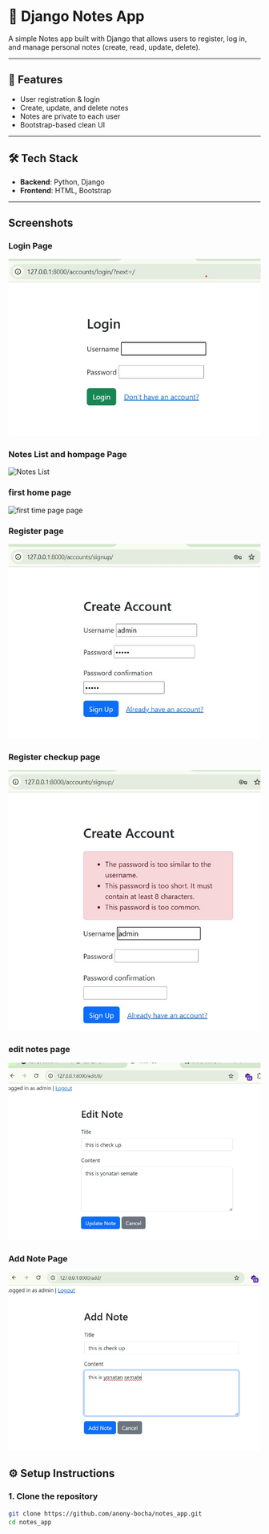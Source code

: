 # 📝 Django Notes App

A simple Notes app built with Django that allows users to register, log in, and manage personal notes (create, read, update, delete).

---

## 🚀 Features
- User registration & login
- Create, update, and delete notes
- Notes are private to each user
- Bootstrap-based clean UI

---

## 🛠️ Tech Stack
- **Backend**: Python, Django
- **Frontend**: HTML, Bootstrap

---
## Screenshots

### Login Page
![Login Page](screenshots/login.jpg)

### Notes List  and hompage Page
![Notes List](screenshots/homepage2.jpg )
### first home page
![first time page page](screenshots/homepage.jpg)
### Register page
![register page](screenshots/register.jpg)
### Register checkup page
![register check page](screenshots/register_check.jpg)
### edit notes page
![edit note page](screenshots/edit_note.jpg)

### Add Note Page
![Add Note](screenshots/add_notes.jpg)

## ⚙️ Setup Instructions

### 1. Clone the repository
```bash
git clone https://github.com/anony-bocha/notes_app.git
cd notes_app
